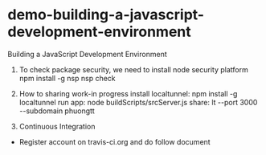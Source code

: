# demo-building-a-javascript-development-environment
Building a JavaScript Development Environment

1. To check package security, we need to install node security platform
npm install -g nsp
nsp check

2. How to sharing work-in progress
   install localtunnel: npm install -g localtunnel
   run app: node buildScripts/srcServer.js
   share: lt --port 3000 --subdomain phuongtt
   
3. Continuous Integration
  * Register account on travis-ci.org and do follow document
  
